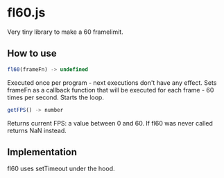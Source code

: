 # fl60.js
Very tiny library to make a 60 framelimit.

## How to use

```JavaScript
fl60(frameFn) -> undefined
```
Executed once per program - next executions don't have any effect. Sets frameFn as a callback function that will be executed for each frame - 60 times per second. Starts the loop.

```JavaScript
getFPS() -> number
```
Returns current FPS: a value between 0 and 60. If fl60 was never called returns NaN instead.

## Implementation
fl60 uses setTimeout under the hood.
